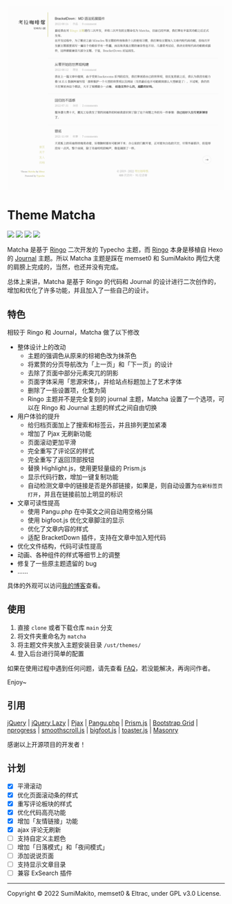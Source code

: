 ![](screenshot.png)

# Theme Matcha

<a href="#"><img src="https://img.shields.io/badge/build-passing-brightgreen.svg?style=flat-square"></a>
<a href="#"><img src="https://img.shields.io/badge/made%20with-%E2%9D%A4-ff69b4.svg?style=flat-square"></a>
<a href="LICENSE"><img src="https://img.shields.io/badge/license-GPL v3.0-blue.svg?style=flat-square"></a> 
<a href="https://typecho.org"><img src="https://img.shields.io/badge/for-Typecho-blueviolet.svg?style=flat-square"></a> 

Matcha 是基于 [Ringo](https://github.com/memset0/typecho-theme-ringo) 二次开发的 Typecho 主题，而 [Ringo](https://github.com/memset0/typecho-theme-ringo) 本身是移植自 Hexo 的 [Journal](https://github.com/SumiMakito/hexo-theme-Journal) 主题。所以 Matcha 主题是踩在 memset0 和 SumiMakito 两位大佬的肩膀上完成的，当然，也还并没有完成。

总体上来讲，Matcha 是基于 Ringo 的代码和 Journal 的设计进行二次创作的，增加和优化了许多功能，并且加入了一些自己的设计。

## 特色

相较于 Ringo 和 Journal，Matcha 做了以下修改

- 整体设计上的改动
    - 主题的强调色从原来的棕褐色改为抹茶色
    - 将累赘的分页导航改为「上一页」和「下一页」的设计
    - 去除了页面中部分元素突兀的阴影
    - 页面字体采用「思源宋体」，并给站点标题加上了艺术字体
    - 删除了一些设置项，化繁为简
    - Ringo 主题并不是完全复刻的 journal 主题，Matcha 设置了一个选项，可以在 Ringo 和 Journal 主题的样式之间自由切换
- 用户体验的提升
    - 给归档页面加上了搜索和标签云，并且排列更加紧凑
    - 增加了 Pjax 无刷新功能
    - 页面滚动更加平滑
    - 完全重写了评论区的样式
    - 完全重写了返回顶部按钮
    - 替换 Highlight.js，使用更轻量级的 Prism.js
    - 显示代码行数，增加一键复制功能
    - 自动检测文章中的链接是否是外部链接，如果是，则自动设置为`在新标签页打开`，并且在链接前加上明显的标识
- 文章可读性提高
    - 使用 Pangu.php 在中英文之间自动用空格分隔
    - 使用 bigfoot.js 优化文章脚注的显示
    - 优化了文章内容的样式
    - 适配 BracketDown 插件，支持在文章中加入短代码
- 优化文件结构，代码可读性提高
- 动画、各种组件的样式等细节上的调整
- 修复了一些原主题遗留的 bug
- ......

具体的外观可以访问[我的博客](https://blog.guhub.cn/)查看。

## 使用

1. 直接 `clone` 或者下载仓库 `main` 分支
2. 将文件夹重命名为 `matcha`
3. 将主题文件夹放入主题安装目录 `/ust/themes/`
4. 登入后台进行简单的配置

如果在使用过程中遇到任何问题，请先查看 [FAQ](doc.md)，若没能解决，再询问作者。

Enjoy~

## 引用

[jQuery](https://jquery.com/) | 
[jQuery Lazy](http://jquery.eisbehr.de/lazy/) |
[Pjax](https://github.com/defunkt/jquery-pjax) | 
[Pangu.php](https://github.com/cchlorine/pangu.php) | 
[Prism.js](https://prismjs.com/) | 
[Bootstrap Grid](https://github.com/twbs/bootstrap/blob/main/dist/css/bootstrap-grid.css) | 
[nprogress](https://github.com/rstacruz/nprogress) | 
[smoothscroll.js](https://www.smoothscroll.net/) | 
[bigfoot.js](http://bigfootjs.com/) | 
[toaster.js](https://github.com/bigcoke233/toaster.js) | 
[Masonry](https://github.com/desandro/masonry)

感谢以上开源项目的开发者！

## 计划

- [x] 平滑滚动
- [x] 优化页面滚动条的样式
- [x] 重写评论板块的样式
- [x] 优化代码高亮功能
- [x] 增加「友情链接」功能
- [x] ajax 评论无刷新
- [ ] 支持自定义主题色
- [ ] 增加「日落模式」和「夜间模式」
- [ ] 添加说说页面
- [ ] 支持显示文章目录
- [ ] 兼容 ExSearch 插件

---

Copyright &copy; 2022 SumiMakito, memset0 & Eltrac, under GPL v3.0 License.